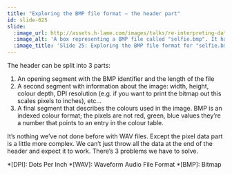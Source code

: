 ```yaml
---
title: "Exploring the BMP file format – the header part"
id: slide-025
slide:
  :image_url: http://assets.h-lame.com/images/talks/re-interpreting-data/rubyconf-2023/slides/017-stage-03.png
  :image_alt: 'A box representing a BMP file called "selfie.bmp". It has been split into two – the header part at the top, and the pixel data part at the bottom.  The header part has been split into three: the BMP Identifier & length at the top, the Image size & format details in the middle, the Colour table at the bottom. text: selfie.bmp; BMP Identifier & length; Image size & format details; Colour table; Pixel Data part'
  :image_title: 'Slide 25: Exploring the BMP file format for "selfie.bmp" – the data part'
---
```

The header can be split into 3 parts:

1. An opening segment with the BMP identifier and the length of the file
2. A second segment with information about the image: width, height, colour depth, DPI resolution (e.g. if you want to print the bitmap out this scales pixels to inches), etc…
3. A final segment that describes the colours used in the image. BMP is an indexed colour format; the pixels are not red, green, blue values they’re a number that points to an entry in the colour table.

It’s nothing we’ve not done before with WAV files.  Except the pixel data part is a little more complex.  We can’t just throw all the data at the end of the header and expect it to work.  There’s 3 problems we have to solve.

*[DPI]: Dots Per Inch
*[WAV]: Waveform Audio File Format
*[BMP]: Bitmap
